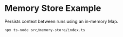 # Memory Store Example

Persists context between runs using an in-memory Map.

```bash
npx ts-node src/memory-store/index.ts
```
